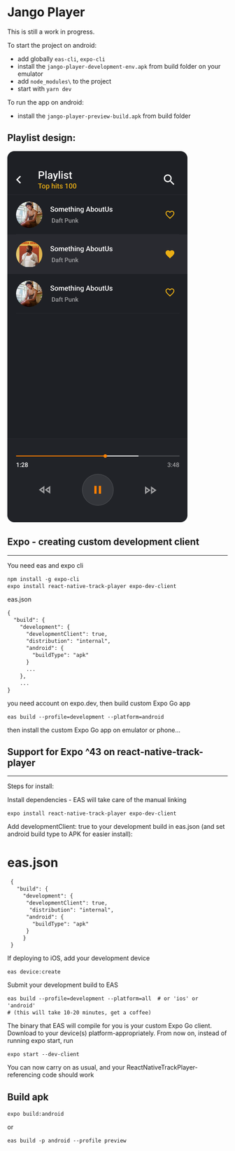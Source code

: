 # Jango Player

This is still a work in progress.

To start the project on android:

- add globally `eas-cli`, `expo-cli`
- install the `jango-player-development-env.apk` from build folder on your emulator
- add `node_modules\` to the project
- start with `yarn dev`

To run the app on android:

- install the `jango-player-preview-build.apk` from build folder

## Playlist design:

![Jango Player](playing.png)

## Expo - creating custom development client

---

You need eas and expo cli

```
npm install -g expo-cli
expo install react-native-track-player expo-dev-client
```

eas.json

```
{
  "build": {
    "development": {
      "developmentClient": true,
      "distribution": "internal",
      "android": {
        "buildType": "apk"
      }
      ...
    },
    ...
}
```

you need account on expo.dev, then build custom Expo Go app

```
eas build --profile=development --platform=android
```

then install the custom Expo Go app on emulator or phone...

## Support for Expo ^43 on react-native-track-player

---

Steps for install:

Install dependencies - EAS will take care of the manual linking

```
expo install react-native-track-player expo-dev-client
```

Add developmentClient: true to your development build in eas.json (and set android build type to APK for easier install):

# eas.json

```
 {
   "build": {
     "development": {
      "developmentClient": true,
       "distribution": "internal",
      "android": {
        "buildType": "apk"
      }
     }
 }
```

If deploying to iOS, add your development device

```
eas device:create
```

Submit your development build to EAS

```
eas build --profile=development --platform=all  # or 'ios' or 'android'
# (this will take 10-20 minutes, get a coffee)
```

The binary that EAS will compile for you is your custom Expo Go client.
Download to your device(s) platform-appropriately.
From now on, instead of running expo start, run

```
expo start --dev-client
```

You can now carry on as usual, and your ReactNativeTrackPlayer-referencing code should work

## Build apk

```
expo build:android
```

or

```
eas build -p android --profile preview
```
